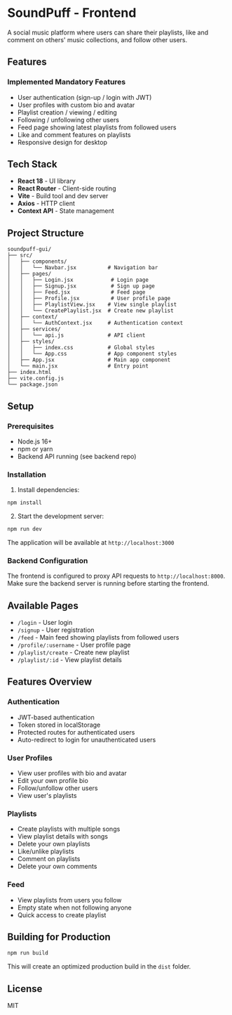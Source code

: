 # SoundPuff - Frontend

A social music platform where users can share their playlists, like and comment on others' music collections, and follow other users.

## Features

### Implemented Mandatory Features
- User authentication (sign-up / login with JWT)
- User profiles with custom bio and avatar
- Playlist creation / viewing / editing
- Following / unfollowing other users
- Feed page showing latest playlists from followed users
- Like and comment features on playlists
- Responsive design for desktop

## Tech Stack

- **React 18** - UI library
- **React Router** - Client-side routing
- **Vite** - Build tool and dev server
- **Axios** - HTTP client
- **Context API** - State management

## Project Structure

```
soundpuff-gui/
├── src/
│   ├── components/
│   │   └── Navbar.jsx          # Navigation bar
│   ├── pages/
│   │   ├── Login.jsx            # Login page
│   │   ├── Signup.jsx           # Sign up page
│   │   ├── Feed.jsx             # Feed page
│   │   ├── Profile.jsx          # User profile page
│   │   ├── PlaylistView.jsx    # View single playlist
│   │   └── CreatePlaylist.jsx  # Create new playlist
│   ├── context/
│   │   └── AuthContext.jsx     # Authentication context
│   ├── services/
│   │   └── api.js              # API client
│   ├── styles/
│   │   ├── index.css           # Global styles
│   │   └── App.css             # App component styles
│   ├── App.jsx                 # Main app component
│   └── main.jsx                # Entry point
├── index.html
├── vite.config.js
└── package.json
```

## Setup

### Prerequisites

- Node.js 16+
- npm or yarn
- Backend API running (see backend repo)

### Installation

1. Install dependencies:
```bash
npm install
```

2. Start the development server:
```bash
npm run dev
```

The application will be available at `http://localhost:3000`

### Backend Configuration

The frontend is configured to proxy API requests to `http://localhost:8000`. Make sure the backend server is running before starting the frontend.

## Available Pages

- `/login` - User login
- `/signup` - User registration
- `/feed` - Main feed showing playlists from followed users
- `/profile/:username` - User profile page
- `/playlist/create` - Create new playlist
- `/playlist/:id` - View playlist details

## Features Overview

### Authentication
- JWT-based authentication
- Token stored in localStorage
- Protected routes for authenticated users
- Auto-redirect to login for unauthenticated users

### User Profiles
- View user profiles with bio and avatar
- Edit your own profile bio
- Follow/unfollow other users
- View user's playlists

### Playlists
- Create playlists with multiple songs
- View playlist details with songs
- Delete your own playlists
- Like/unlike playlists
- Comment on playlists
- Delete your own comments

### Feed
- View playlists from users you follow
- Empty state when not following anyone
- Quick access to create playlist

## Building for Production

```bash
npm run build
```

This will create an optimized production build in the `dist` folder.

## License

MIT
